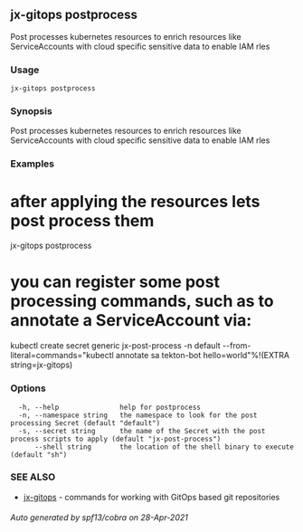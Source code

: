 ## jx-gitops postprocess

Post processes kubernetes resources to enrich resources like ServiceAccounts with cloud specific sensitive data to enable IAM rles

### Usage

```
jx-gitops postprocess
```

### Synopsis

Post processes kubernetes resources to enrich resources like ServiceAccounts with cloud specific sensitive data to enable IAM rles

### Examples

  # after applying the resources lets post process them
  jx-gitops postprocess
  
  # you can register some post processing commands, such as to annotate a ServiceAccount via:
  kubectl create secret generic jx-post-process -n default  --from-literal=commands="kubectl annotate sa tekton-bot hello=world"%!(EXTRA string=jx-gitops)

### Options

```
  -h, --help               help for postprocess
  -n, --namespace string   the namespace to look for the post processing Secret (default "default")
  -s, --secret string      the name of the Secret with the post process scripts to apply (default "jx-post-process")
      --shell string       the location of the shell binary to execute (default "sh")
```

### SEE ALSO

* [jx-gitops](jx-gitops.md)	 - commands for working with GitOps based git repositories

###### Auto generated by spf13/cobra on 28-Apr-2021
